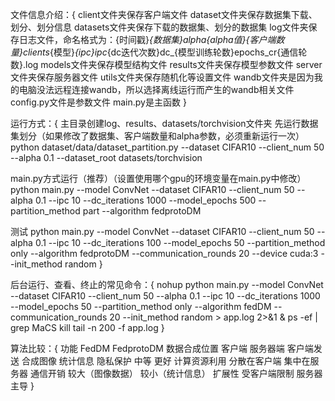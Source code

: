 文件信息介绍：{
client文件夹保存客户端文件
dataset文件夹保存数据集下载、划分、划分信息
datasets文件夹保存下载的数据集、划分的数据集
log文件夹保存日志文件，命名格式为：{时间戳}_{数据集}_alpha{alpha值}_{客户端数量}clients_{模型}_{ipc}ipc_{dc迭代次数}dc_{模型训练轮数}epochs_cr{通信轮数}.log
models文件夹保存模型结构文件
results文件夹保存模型参数文件
server文件夹保存服务器文件
utils文件夹保存随机化等设置文件
wandb文件夹是因为我的电脑没法远程连接wandb，所以选择离线运行而产生的wandb相关文件
config.py文件是参数文件
main.py是主函数
}




运行方式：{
主目录创建log、results、datasets/torchvision文件夹
先运行数据集划分（如果修改了数据集、客户端数量和alpha参数，必须重新运行一次）
python dataset/data/dataset_partition.py --dataset CIFAR10 --client_num 50 --alpha 0.1 --dataset_root datasets/torchvision

main.py方式运行（推荐）（设置使用哪个gpu的环境变量在main.py中修改）
python main.py --model ConvNet --dataset CIFAR10 --client_num 50 --alpha 0.1 --ipc 10 --dc_iterations 1000 --model_epochs 500  --partition_method part --algorithm fedprotoDM

测试
python main.py --model ConvNet --dataset CIFAR10 --client_num 50 --alpha 0.1 --ipc 10 --dc_iterations 100 --model_epochs 50  --partition_method only --algorithm fedprotoDM --communication_rounds 20 --device cuda:3 --init_method random
}



后台运行、查看、终止的常见命令：{
nohup python main.py --model ConvNet --dataset CIFAR10 --client_num 50 --alpha 0.1 --ipc 10 --dc_iterations 1000 --model_epochs 50  --partition_method only --algorithm fedDM --communication_rounds 20 --init_method random > app.log 2>&1 &
ps -ef | grep MaCS
kill
tail -n 200 -f app.log
}




算法比较：{
功能               FedDM              FedprotoDM
数据合成位置        客户端	             服务器端
客户端发送         合成图像	             统计信息
隐私保护	         中等	              更好
计算资源利用      分散在客户端	       集中在服务器
通信开销	     较大（图像数据）	  较小（统计信息）
扩展性	         受客户端限制	        服务器主导
}